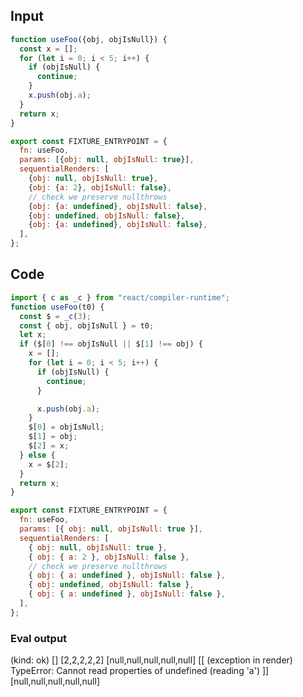 
## Input

```javascript
function useFoo({obj, objIsNull}) {
  const x = [];
  for (let i = 0; i < 5; i++) {
    if (objIsNull) {
      continue;
    }
    x.push(obj.a);
  }
  return x;
}

export const FIXTURE_ENTRYPOINT = {
  fn: useFoo,
  params: [{obj: null, objIsNull: true}],
  sequentialRenders: [
    {obj: null, objIsNull: true},
    {obj: {a: 2}, objIsNull: false},
    // check we preserve nullthrows
    {obj: {a: undefined}, objIsNull: false},
    {obj: undefined, objIsNull: false},
    {obj: {a: undefined}, objIsNull: false},
  ],
};

```

## Code

```javascript
import { c as _c } from "react/compiler-runtime";
function useFoo(t0) {
  const $ = _c(3);
  const { obj, objIsNull } = t0;
  let x;
  if ($[0] !== objIsNull || $[1] !== obj) {
    x = [];
    for (let i = 0; i < 5; i++) {
      if (objIsNull) {
        continue;
      }

      x.push(obj.a);
    }
    $[0] = objIsNull;
    $[1] = obj;
    $[2] = x;
  } else {
    x = $[2];
  }
  return x;
}

export const FIXTURE_ENTRYPOINT = {
  fn: useFoo,
  params: [{ obj: null, objIsNull: true }],
  sequentialRenders: [
    { obj: null, objIsNull: true },
    { obj: { a: 2 }, objIsNull: false },
    // check we preserve nullthrows
    { obj: { a: undefined }, objIsNull: false },
    { obj: undefined, objIsNull: false },
    { obj: { a: undefined }, objIsNull: false },
  ],
};

```
      
### Eval output
(kind: ok) []
[2,2,2,2,2]
[null,null,null,null,null]
[[ (exception in render) TypeError: Cannot read properties of undefined (reading 'a') ]]
[null,null,null,null,null]